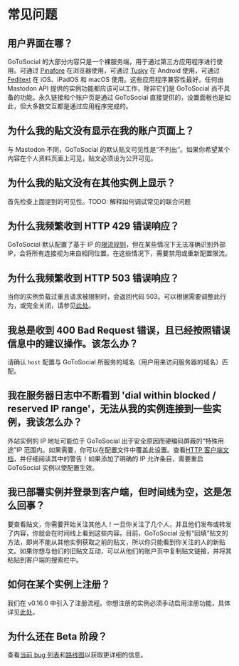 # 常见问题

## 用户界面在哪？

GoToSocial 的大部分内容只是一个裸服务端，用于通过第三方应用程序进行使用。可通过 [Pinafore](https://pinafore.social/) 在浏览器使用，可通过 [Tusky](https://tusky.app/) 在 Android 使用，可通过 [Feditext](https://github.com/feditext/feditext) 在 iOS、iPadOS 和 macOS 使用。这些应用程序兼容性最好。任何由 Mastodon API 提供的实例功能都应该可以工作，除非它们是 GoToSocial 尚不具备的功能。永久链接和个账户页是通过 GoToSocial 直接提供的，设置面板也是如此，但大多数交互都是通过应用程序完成的。

## 为什么我的贴文没有显示在我的账户页面上？

与 Mastodon 不同，GoToSocial 的默认贴文可见性是“不列出”。如果你希望某个内容在个人资料页面上可见，贴文必须设为公开可见。

## 为什么我的贴文没有在其他实例上显示？

首先检查上面提到的可见性。TODO: 解释如何调试常见的联合问题

## 为什么我频繁收到 HTTP 429 错误响应？

GoToSocial 默认配置了基于 IP 的[限流规则](./api/ratelimiting.md)，但在某些情况下无法准确识别外部 IP，会将所有连接视为来自相同位置。在这些情况下，需要禁用或重新配置限流。

## 为什么我频繁收到 HTTP 503 错误响应？

当你的实例负载过重且请求被限制时，会返回代码 503。可以根据需要调整此行为，或完全关闭，请参见[此处](./api/throttling.md)。

## 我总是收到 400 Bad Request 错误，且已经按照错误信息中的建议操作。该怎么办？

请确认 `host` 配置与 GoToSocial 所服务的域名（用户用来访问服务器的域名）匹配。

## 我在服务器日志中不断看到 'dial within blocked / reserved IP range'，无法从我的实例连接到一些实例，我该怎么办？

外站实例的 IP 地址可能位于 GoToSocial 出于安全原因而硬编码屏蔽的“特殊用途”IP 范围内。如果需要，你可以在配置文件中覆盖此设置。查看[HTTP 客户端文档](./configuration/httpclient.md)，并仔细阅读其中的警告！如果添加了明确的 IP 允许条目，需要重启 GoToSocial 实例以使配置生效。

## 我已部署实例并登录到客户端，但时间线为空，这是怎么回事？

要查看贴文，你需要开始关注其他人！一旦你关注了几个人，并且他们发布或转发了内容，你就会在时间线上看到这些内容。目前，GoToSocial 没有“回填”贴文的方法，即尚不能从其他实例获取之前的贴文，所以你只能看到你关注的人的新贴文。如果你想与他们的旧贴文互动，可以从他们的账户页中复制贴文链接，并将其粘贴到客户端的搜索栏中。

## 如何在某个实例上注册？

我们在 v0.16.0 中引入了注册流程。你想注册的实例必须手动启用注册功能，具体详见[此处](./admin/signups.md)。

## 为什么还在 Beta 阶段？

查看[当前 bug 列表](https://github.com/superseriousbusiness/gotosocial/issues?q=is%3Aissue+is%3Aopen+label%3Abug)和[路线图](https://codeberg.org/superseriousbusiness/gotosocial/src/branch/main/docs/locales/zh/repo/ROADMAP.md)以获取更详细的信息。

